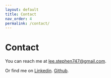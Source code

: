```yaml
---
layout: default
title: Contact
nav_order: 4
permalink: /contact/
---
```


# Contact

You can reach me at [lee.stephen747@gmail.com](mailto:lee.stephen747@gmail.com).

Or find me on [Linkedin](https://linkedin.com/in/slee747).
[Github](https://github.com/pickles33).

